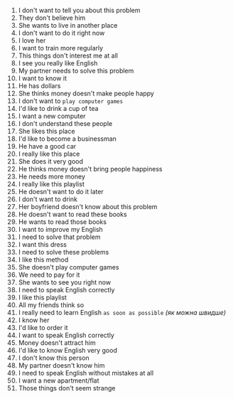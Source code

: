1. I don't want to tell you about this problem
2. They don't believe him
3. She wants to live in another place
4. I don't want to do it right now
5. I love her
6. I want to train more regularly
7. This things don't interest me at all
8. I see you really like English
9. My partner needs to solve this problem
10. I want to know it
11. He has dollars
12. She thinks money doesn't make people happy
13. I don't want to `play computer games`
14. I'd like to drink a cup of tea
15. I want a new computer
16. I don't understand these people
17. She likes this place
18. I'd like to become a businessman
19. He have a good car
20. I really like this place
21. She does it very good
22. He thinks money doesn't bring people happiness
23. He needs more money
24. I really like this playlist
25. He doesn't want to do it later
26. I don't want to drink
27. Her boyfriend doesn't know about this problem
28. He doesn't want to read these books
29. He wants to read those books
30. I want to improve my English
31. I need to solve that problem
32. I want this dress
33. I need to solve these problems
34. I like this method
35. She doesn't play computer games
36. We need to pay for it
37. She wants to see you right now
38. I need to speak English correctly
39. I like this playlist
40. All my friends think so
41. I really need to learn English `as soon as possible` _(як можна швидше)_
42. I know her
43. I'd like to order it
44. I want to speak English correctly
45. Money doesn't attract him
46. I'd like to know English very good
47. I don't know this person
48. My partner doesn't know him
49. I need to speak English without mistakes at all
50. I want a new apartment/flat
51. Those things don't seem strange
